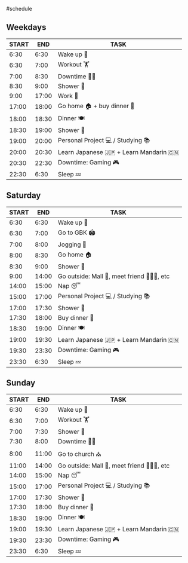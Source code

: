 #schedule
## Weekdays

| START | END   | TASK                                      |
| ----- | ----- | ----------------------------------------- |
| 6:30  | 6:30  | Wake up 🥱                                |
| 6:30  | 7:00  | Workout 🏋️                               |
| 7:00  | 8:30  | Downtime 🤳🏻                             |
| 8:30  | 9:00  | Shower 🚿                                 |
| 9:00  | 17:00 | Work 🏢                                   |
| 17:00 | 18:00 | Go home 🏠 + buy dinner 🤑                |
| 18:00 | 18:30 | Dinner 🍽️                                |
| 18:30 | 19:00 | Shower 🚿                                 |
| 19:00 | 20:00 | Personal Project 💻 / Studying 📚         |
| 20:00 | 20:30 | Learn Japanese 🇯🇵 + Learn Mandarin 🇨🇳 |
| 20:30 | 22:30 | Downtime: Gaming 🎮                       |
| 22:30 | 6:30  | Sleep 💤                                  |
## Saturday
| START | END   | TASK                                           |
| ----- | ----- | ---------------------------------------------- |
| 6:30  | 6:30  | Wake up 🥱                                     |
| 6:30  | 7:00  | Go to GBK 🏟️                                  |
| 7:00  | 8:00  | Jogging 🏃                                     |
| 8:00  | 8:30  | Go home 🏠                                     |
| 8:30  | 9:00  | Shower 🚿                                      |
| 9:00  | 14:00 | Go outside: Mall 🏬, meet friend 🧑‍🤝‍🧑, etc |
| 14:00 | 15:00 | Nap 😴                                         |
| 15:00 | 17:00 | Personal Project 💻 / Studying 📚              |
| 17:00 | 17:30 | Shower 🚿                                      |
| 17:30 | 18:00 | Buy dinner 🤑                                  |
| 18:30 | 19:00 | Dinner 🍽️                                     |
| 19:00 | 19:30 | Learn Japanese 🇯🇵 + Learn Mandarin 🇨🇳      |
| 19:30 | 23:30 | Downtime: Gaming 🎮                            |
| 23:30 | 6:30  | Sleep 💤                                       |
## Sunday
| START | END   | TASK                                           |
| ----- | ----- | ---------------------------------------------- |
| 6:30  | 6:30  | Wake up 🥱                                     |
| 6:30  | 7:00  | Workout 🏋️                                    |
| 7:00  | 7:30  | Shower 🚿                                      |
| 7:30  | 8:00  | Downtime 🤳🏻                                  |
| 8:00  | 11:00 | Go to church ⛪                                 |
| 11:00 | 14:00 | Go outside: Mall 🏬, meet friend 🧑‍🤝‍🧑, etc |
| 14:00 | 15:00 | Nap 😴                                         |
| 15:00 | 17:00 | Personal Project 💻 / Studying 📚              |
| 17:00 | 17:30 | Shower 🚿                                      |
| 17:30 | 18:00 | Buy dinner 🤑                                  |
| 18:30 | 19:00 | Dinner 🍽️                                     |
| 19:00 | 19:30 | Learn Japanese 🇯🇵 + Learn Mandarin 🇨🇳      |
| 19:30 | 23:30 | Downtime: Gaming 🎮                            |
| 23:30 | 6:30  | Sleep 💤                                       |
